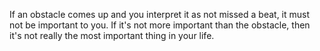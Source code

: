  If an obstacle comes up and you interpret it as not missed a beat, it must not be important to you. If it's not more important than the obstacle, then it's not really the most important thing in your life.